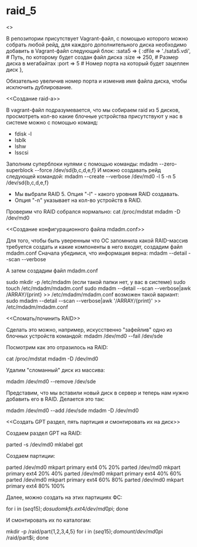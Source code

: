 # raid_5
 
   <<Vagrant-file>>
   
В репозитории присутствует Vagrant-файл, с помощью которого можно собрать любой рейд,
для каждого дополнительного диска необходимо добавить в Vagrant-файл следующий блок: 
:sata5 => {
 :dfile => './sata5.vdi', # Путь, по которому будет создан файл диска
 :size => 250, # Размер диска в мегабайтах
 :port => 5 # Номер порта на который будет зацеплен диск
},

Обязательно увеличив номер порта и изменив имя файла диска, чтобы
исключить дублирование.

   <<Создание raid-a>>
   
В vagrant-файл подразумевается, что мы собираем raid из 5 дисков,
просмотреть кол-во какие блочные устройства присутствуют у нас в системе
можно с помощью команд:
- fdisk -l
- lsblk
- lshw
- lsscsi

Заполним суперблоки нулями с помощью команды:
mdadm --zero-superblock --force /dev/sd{b,c,d,e,f}
И можно создавать рейд следующей командой:
mdadm --create --verbose /dev/md0 -l 5 -n 5 /dev/sd{b,c,d,e,f}

- Мы выбрали RAID 5. Опция "-l" - какого уровния RAID создавать.
- Опция "-n" указывает на кол-во устройств в RAID.

Проверим что RAID собрался нормально:
cat /proc/mdstat
mdadm -D /dev/md0

   <<Создание конфигурационного файла mdadm.conf>>


Для того, чтобы быть уверенным что ОС запомнила какой RAID-массив
требуется создать и какие компоненты в него входят, создадим файл
mdadm.conf
Сначала убедимся, что информация верна:
mdadm --detail --scan --verbose

А затем создадим файл mdadm.conf

sudo mkdir -p /etc/mdadm (если такой папки нет, у вас в системе)
sudo touch /etc/mdadm/mdadm.conf
sudo mdadm --detail --scan --verbose|awk /ARRAY/{print} >> /etc/mdadm/mdadm.conf
возможен такой вариант: sudo mdadm --detail --scan --verbose|awk '/ARRAY/{print}' >> /etc/mdadm/mdadm.conf

   <<Сломать/починить RAID>>

Сделать это можно, например, искусственно "зафейлив" одно из блочных устройств командой:
mdadm /dev/md0 --fail /dev/sde

Посмотрим как это отразилось на RAID:

cat /proc/mdstat
mdadm -D /dev/md0

Удалим "сломанный" диск из массива:

 mdadm /dev/md0 --remove /dev/sde
 
 Представим, что мы вставили новый диск в сервер и теперь нам нужно добавить его в RAID.
 Делается это так:
 
 mdadm /dev/md0 --add /dev/sde
 mdadm -D /dev/md0
 
   <<Создать GPT раздел, пять партиция и смонтировать их на диск>>
   
   Создаем раздел GPT на RAID:
   
   parted -s /dev/md0 mklabel gpt
   
   Создаем партиции:
   
   parted /dev/md0 mkpart primary ext4 0% 20%
   parted /dev/md0 mkpart primary ext4 20% 40%
   parted /dev/md0 mkpart primary ext4 40% 60%
   parted /dev/md0 mkpart primary ext4 60% 80%
   parted /dev/md0 mkpart primary ext4 80% 100%
   
   Далее, можно создать на этих партициях ФС:
   
   for i in $(seq 1 5); do sudo mkfs.ext4 /dev/md0p$i; done
   
   И смонтировать их по каталогам:
   
   mkdir -p /raid/part{1,2,3,4,5}
   for i in $(seq 1 5); do mount /dev/md0p$i /raid/part$i; done
   

